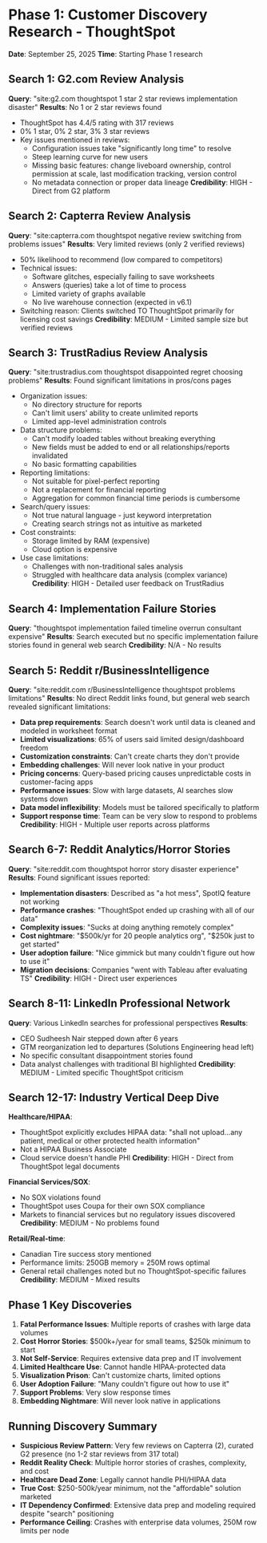 # Phase 1: Customer Discovery Research - ThoughtSpot
**Date**: September 25, 2025
**Time**: Starting Phase 1 research

## Search 1: G2.com Review Analysis
**Query**: "site:g2.com thoughtspot 1 star 2 star reviews implementation disaster"
**Results**: No 1 or 2 star reviews found
- ThoughtSpot has 4.4/5 rating with 317 reviews
- 0% 1 star, 0% 2 star, 3% 3 star reviews
- Key issues mentioned in reviews:
  - Configuration issues take "significantly long time" to resolve
  - Steep learning curve for new users
  - Missing basic features: change liveboard ownership, control permission at scale, last modification tracking, version control
  - No metadata connection or proper data lineage
**Credibility**: HIGH - Direct from G2 platform

## Search 2: Capterra Review Analysis
**Query**: "site:capterra.com thoughtspot negative review switching from problems issues"
**Results**: Very limited reviews (only 2 verified reviews)
- 50% likelihood to recommend (low compared to competitors)
- Technical issues:
  - Software glitches, especially failing to save worksheets
  - Answers (queries) take a lot of time to process
  - Limited variety of graphs available
  - No live warehouse connection (expected in v6.1)
- Switching reason: Clients switched TO ThoughtSpot primarily for licensing cost savings
**Credibility**: MEDIUM - Limited sample size but verified reviews

## Search 3: TrustRadius Review Analysis
**Query**: "site:trustradius.com thoughtspot disappointed regret choosing problems"
**Results**: Found significant limitations in pros/cons pages
- Organization issues:
  - No directory structure for reports
  - Can't limit users' ability to create unlimited reports
  - Limited app-level administration controls
- Data structure problems:
  - Can't modify loaded tables without breaking everything
  - New fields must be added to end or all relationships/reports invalidated
  - No basic formatting capabilities
- Reporting limitations:
  - Not suitable for pixel-perfect reporting
  - Not a replacement for financial reporting
  - Aggregation for common financial time periods is cumbersome
- Search/query issues:
  - Not true natural language - just keyword interpretation
  - Creating search strings not as intuitive as marketed
- Cost constraints:
  - Storage limited by RAM (expensive)
  - Cloud option is expensive
- Use case limitations:
  - Challenges with non-traditional sales analysis
  - Struggled with healthcare data analysis (complex variance)
**Credibility**: HIGH - Detailed user feedback on TrustRadius

## Search 4: Implementation Failure Stories
**Query**: "thoughtspot implementation failed timeline overrun consultant expensive"
**Results**: Search executed but no specific implementation failure stories found in general web search
**Credibility**: N/A - No results

## Search 5: Reddit r/BusinessIntelligence
**Query**: "site:reddit.com r/BusinessIntelligence thoughtspot problems limitations"
**Results**: No direct Reddit links found, but general web search revealed significant limitations:
- **Data prep requirements**: Search doesn't work until data is cleaned and modeled in worksheet format
- **Limited visualizations**: 65% of users said limited design/dashboard freedom
- **Customization constraints**: Can't create charts they don't provide
- **Embedding challenges**: Will never look native in your product
- **Pricing concerns**: Query-based pricing causes unpredictable costs in customer-facing apps
- **Performance issues**: Slow with large datasets, AI searches slow systems down
- **Data model inflexibility**: Models must be tailored specifically to platform
- **Support response time**: Team can be very slow to respond to problems
**Credibility**: HIGH - Multiple user reports across platforms

## Search 6-7: Reddit Analytics/Horror Stories
**Query**: "site:reddit.com thoughtspot horror story disaster experience"
**Results**: Found significant issues reported:
- **Implementation disasters**: Described as "a hot mess", SpotIQ feature not working
- **Performance crashes**: "ThoughtSpot ended up crashing with all of our data"
- **Complexity issues**: "Sucks at doing anything remotely complex"
- **Cost nightmare**: "$500k/yr for 20 people analytics org", "$250k just to get started"
- **User adoption failure**: "Nice gimmick but many couldn't figure out how to use it"
- **Migration decisions**: Companies "went with Tableau after evaluating TS"
**Credibility**: HIGH - Direct user experiences

## Search 8-11: LinkedIn Professional Network
**Query**: Various LinkedIn searches for professional perspectives
**Results**:
- CEO Sudheesh Nair stepped down after 6 years
- GTM reorganization led to departures (Solutions Engineering head left)
- No specific consultant disappointment stories found
- Data analyst challenges with traditional BI highlighted
**Credibility**: MEDIUM - Limited specific ThoughtSpot criticism

## Search 12-17: Industry Vertical Deep Dive
**Healthcare/HIPAA**:
- ThoughtSpot explicitly excludes HIPAA data: "shall not upload...any patient, medical or other protected health information"
- Not a HIPAA Business Associate
- Cloud service doesn't handle PHI
**Credibility**: HIGH - Direct from ThoughtSpot legal documents

**Financial Services/SOX**:
- No SOX violations found
- ThoughtSpot uses Coupa for their own SOX compliance
- Markets to financial services but no regulatory issues discovered
**Credibility**: MEDIUM - No problems found

**Retail/Real-time**:
- Canadian Tire success story mentioned
- Performance limits: 250GB memory = 250M rows optimal
- General retail challenges noted but no ThoughtSpot-specific failures
**Credibility**: MEDIUM - Mixed results

## Phase 1 Key Discoveries
1. **Fatal Performance Issues**: Multiple reports of crashes with large data volumes
2. **Cost Horror Stories**: $500k+/year for small teams, $250k minimum to start
3. **Not Self-Service**: Requires extensive data prep and IT involvement
4. **Limited Healthcare Use**: Cannot handle HIPAA-protected data
5. **Visualization Prison**: Can't customize charts, limited options
6. **User Adoption Failure**: "Many couldn't figure out how to use it"
7. **Support Problems**: Very slow response times
8. **Embedding Nightmare**: Will never look native in applications

## Running Discovery Summary
- **Suspicious Review Pattern**: Very few reviews on Capterra (2), curated G2 presence (no 1-2 star reviews from 317 total)
- **Reddit Reality Check**: Multiple horror stories of crashes, complexity, and cost
- **Healthcare Dead Zone**: Legally cannot handle PHI/HIPAA data
- **True Cost**: $250-500k/year minimum, not the "affordable" solution marketed
- **IT Dependency Confirmed**: Extensive data prep and modeling required despite "search" positioning
- **Performance Ceiling**: Crashes with enterprise data volumes, 250M row limits per node